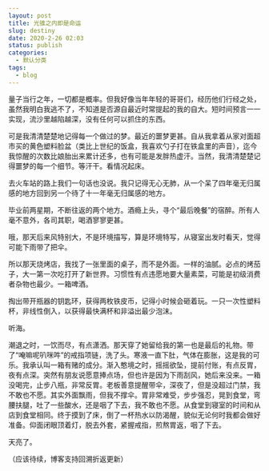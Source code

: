 ```yaml
---
layout: post
title: 光锥之内即是命运
slug: destiny
date: 2020-2-26 02:03
status: publish
categories:
  - 默认分类
tags:
  - blog
---
```


量子当行之年，一切都是概率。但我好像当年年轻的哥哥们，经历他们行经之处，虽然我明白我逃不了，不知道是否源自最近时常提起的我的自大。短时间预言一一实现，流沙里越陷越深，没有任何可以抓住的东西。

可是我清清楚楚地记得每一个做过的梦。最近的噩梦更甚。自从我拿着从家对面超市买的黄色塑料脸盆（类比上世纪的饭盒，我喜欢勺子打在铁盒里的声音），迄今我惊醒的次数比娘胎出来累计还多，也有可能是发胖热虚汗。当然，我清清楚楚记得噩梦的每一个细节。等汗干。看情况起床。

去火车站的路上我们一句话也没说。我只记得无心无肺，从一个呆了四年毫无归属感的地方回到另一个待了十一年毫无归属感的地方。

毕业前两星期，不断往返的两个地方。酒瘾上头，寻个“最后晚餐”的宿醉。所有人毫不意外，各司其职，喝酒寥寥更甚。

哦，那天后来风特别大，不是环境描写，算是环境特写，从寝室出发时看天，觉得可能下雨带了把伞。

所以那天烧烤店，我找了一张里面的桌子，而不是外面。一样的油腻。必点的烤茄子，大一第一次吃打开了新世界。习惯性有点违愿地要大量素菜，可能是初级消费者杂物也最少。一箱啤酒。

掏出带开瓶器的钥匙环，获得两枚铁皮币，记得小时候会砸着玩。一只一次性塑料杯，非线性倒入，以获得最快满杯和非溢出最少泡沫。

听海。

潮退之时，一饮而尽，有点潇洒。那天穿了她留给我的第一也是最后的礼物。带了“唵嘛呢叭咪吽”的戒指项链，洗了头。寒液一直下肚，气体在膨胀，这是我的可乐。我承认叫一箱有赌的成分。渐入憨境之时，摇摇欲坠，提前付账，有点反胃，夜有点深。突然有朋友说愿意捧点场，但也许是因为下雨刮风，她后来没来。一箱没喝完，止步八瓶，非常反胃。老板善意提醒带伞，深夜了，但是没超过门禁，我不敢也不愿。其实外面飘雨，但我不撑伞。胃非常难受，步步强忍，晃到食堂，弯腰扶腿，吐了一些酸水，还是咽了下去，我不敢也不愿。从食堂到寝室的时间和从店到食堂相同。终于摸到了床，倒了一杯热水以防渴醒，貌似无论何时我都会做好准备。仰面闭眼顶着灯，脱去外套，紧握戒指，煎熬胃返，咽了下去。

天亮了。

（应该待续，博客支持回溯折返更新）

